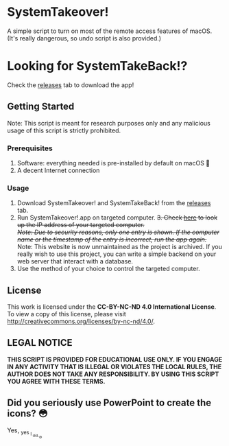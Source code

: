 # SystemTakeover!
A simple script to turn on most of the remote access features of macOS. (It's really dangerous, so undo script is also provided.)

# Looking for SystemTakeBack!?
Check the [releases](https://github.com/frankzhang05/systemtakeover/releases) tab to download the app!

## Getting Started

Note: This script is meant for research purposes only and any malicious usage of this script is strictly prohibited.

### Prerequisites

1. Software: everything needed is pre-installed by default on macOS :tada:
2. A decent Internet connection

### Usage

1. Download SystemTakeover! and SystemTakeBack! from the [releases](https://github.com/frankzhang05/systemtakeover/releases) tab.
2. Run SystemTakeover!.app on targeted computer.
~~3. Check [here](https://control.franks-server.ml/get.php?token=ZG1semFYUnZjZz09) to look up the IP address of your targeted computer.\
*Note: Due to security reasons, only one entry is shown. If the computer name or the timestamp of the entry is incorrect, run the app again.*~~\
Note: This website is now unmaintained as the project is archived. If you really wish to use this project, you can write a simple backend on your web server that interact with a database.
4. Use the method of your choice to control the targeted computer.

## License

This work is licensed under the **CC-BY-NC-ND 4.0 International License**. To view a copy of this license, please visit http://creativecommons.org/licenses/by-nc-nd/4.0/.

## LEGAL NOTICE

**THIS SCRIPT IS PROVIDED FOR EDUCATIONAL USE ONLY. IF YOU ENGAGE IN ANY ACTIVITY THAT IS ILLEGAL OR VIOLATES THE LOCAL RULES, THE AUTHOR DOES NOT TAKE ANY RESPONSIBILITY. BY USING THIS SCRIPT YOU AGREE WITH THESE TERMS.**

## Did you seriously use PowerPoint to create the icons? :flushed:

Yes, <sub>yes <sub>I <sub>did.<sub>:sweat_smile:</sub></sub></sub></sub>
